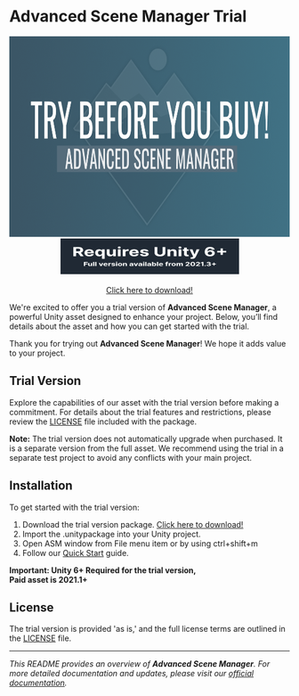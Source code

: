 # Advanced Scene Manager Trial


<p align="center">
  <img src="/trial/Trial.png" width="640" height="360" /><br />
  <img src="/trial/git_trial_reqwebp.webp" width="321" height="64" /><br />
  <br />
  <a href="/trial/Advanced Scene Manager Trial.unitypackage">Click here to download!</a>
</p>



We're excited to offer you a trial version of **Advanced Scene Manager**, a powerful Unity asset designed to enhance your project. Below, you’ll find details about the asset and how you can get started with the trial.

Thank you for trying out **Advanced Scene Manager**! We hope it adds value to your project.

## Trial Version

Explore the capabilities of our asset with the trial version before making a commitment. For details about the trial features and restrictions, please review the [LICENSE](./LICENSE.md) file included with the package.

**Note:** The trial version does not automatically upgrade when purchased. It is a separate version from the full asset. We recommend using the trial in a separate test project to avoid any conflicts with your main project.

## Installation

To get started with the trial version:

1. Download the trial version package. [Click here to download!](/trial/Advanced%20Scene%20Manager%20Trial.unitypackage)
2. Import the .unitypackage into your Unity project.
3. Open ASM window from File menu item or by using ctrl+shift+m
4. Follow our [Quick Start](https://github.com/Lazy-Solutions/AdvancedSceneManager/blob/2.0/guides/Quick%20start.md) guide.

**Important: Unity 6+ Required for the trial version,** <br />
**Paid asset is 2021.1+**

## License

The trial version is provided 'as is,' and the full license terms are outlined in the [LICENSE](./LICENSE) file.

---

*This README provides an overview of **Advanced Scene Manager**. For more detailed documentation and updates, please visit our [official documentation](/).*
